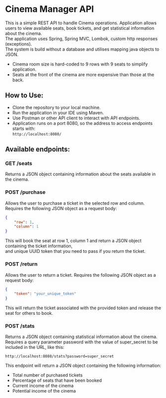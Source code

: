 # Cinema Manager API  
This is a simple REST API to handle Cinema operations. 
Application allows users to view available seats, book tickets, and get statistical information about the cinema.  
The application uses Spring, Spring MVC, Lombok, custom http responses (exceptions).  
The system is build without a database and utilises mapping java objects to JSON.

* Cinema room size is hard-coded to 9 rows with 9 seats to simplify application.
* Seats at the front of the cinema are more expensive than those at the back.

## How to Use:
- Clone the repository to your local machine.  
- Run the application in your IDE using Maven.
- Use Postman or other API client to interact with API endpoints.  
- Application runs on a port 8080, so the address to access endpoints starts with:  
  `http://localhost:8080/`

## Available endpoints:

### GET /seats
Returns a JSON object containing information about the seats available in the cinema.

### POST /purchase
Allows the user to purchase a ticket in the selected row and column.  
Requires the following JSON object as a request body:

```json
{
    "row": 1,
    "column": 1
}
```  
This will book the seat at row 1, column 1 and return a JSON object containing the ticket information,  
and unique UUID token that you need to pass if you return the ticket.

### POST /return
Allows the user to return a ticket. Requires the following JSON object as a request body:  

```json
{
    "token": "your_unique_token"
}
```  
This will return the ticket associated with the provided token and release the seat for others to book.

### POST /stats
Returns a JSON object containing statistical information about the cinema.  
Requires a query parameter password with the value of super_secret to be included in the URL, like this: 

`http://localhost:8080/stats?password=super_secret`  

This endpoint will return a JSON object containing the following information:

- Total number of purchased tickets
- Percentage of seats that have been booked
- Current income of the cinema
- Potential income of the cinema
